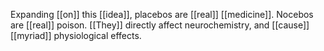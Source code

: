 Expanding [[on]] this [[idea]], placebos are [[real]] [[medicine]]. Nocebos are [[real]] poison. [[They]] directly affect neurochemistry, and [[cause]] [[myriad]] physiological effects.  